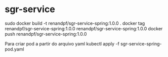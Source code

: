 # sgr-service
sudo docker build -t renandpf/sgr-service-spring:1.0.0 .
docker tag renandpf/sgr-service-spring:1.0.0 renandpf/sgr-service-spring:1.0.0
docker push renandpf/sgr-service-spring:1.0.0

Para criar pod a partir do arquivo yaml
kubectl apply -f sgr-service-spring-pod.yaml